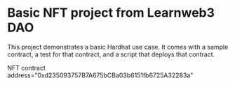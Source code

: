 # Basic NFT project from Learnweb3 DAO

This project demonstrates a basic Hardhat use case. It comes with a sample contract, a test for that contract, and a script that deploys that contract.

NFT contract address="0xd235093757B7A675bCBa03b6151fb6725A32283a"